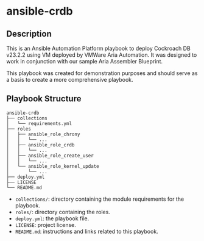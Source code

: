 # ansible-crdb

## Description
This is an Ansible Automation Platform playbook to deploy Cockroach DB v23.2.2 using VM deployed by VMWare Aria Automation. It was designed to work in conjunction with our sample Aria Assembler Blueprint.

This playbook was created for demonstration purposes and should serve as a basis to create a more comprehensive playbook. 


## Playbook Structure

```
ansible-crdb
├── collections
│   └── requirements.yml
├── roles
│   ├── ansible_role_chrony
│   │   └── ...
│   ├── ansible_role_crdb
│   │   └── ...
│   ├── ansible_role_create_user
│   │   └── ...
│   └── ansible_role_kernel_update
│       └── ...
├── deploy.yml
├── LICENSE
└── README.md
```

- `collections/`: directory containing the module requirements for the playbook.
- `roles/`: directory containing the roles.
- `deploy.yml`: the playbook file.
- `LICENSE`: project license.
- `README.md`: instructions and links related to this playbook.

